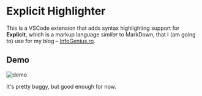 # Explicit Highlighter

This is a VSCode extension that adds syntax highlighting support for **Explicit**, which is a markup language _similar_ to MarkDown, that I (am going to) use for my blog – [InfoGenius.ro](infogenius.ro).

## Demo

<img alt="demo" style="max-width: 600px" src="https://i.ibb.co/gz6BW3q/demo.png">

It's pretty buggy, but good enough for now.
